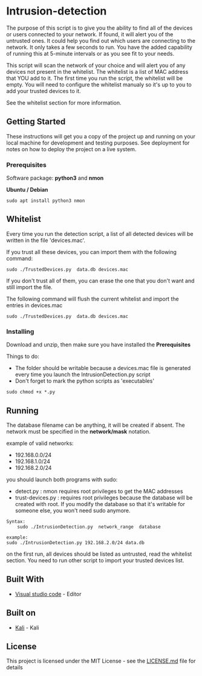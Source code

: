 # Intrusion-detection

The purpose of this script is to give you the ability to find all of the devices or users connected to your network. If found, it will alert you of the untrusted ones. It could help you find out which users are connecting to the network. It only takes a few seconds to run. You have the added capability of running this at 5-minute intervals or as you see fit to your needs.

This script will scan the network of your choice and will alert you of any devices not present in the whitelist. The whitelist is a list of MAC address that YOU add to it. The first time you run the script, the whitelist will be empty. You will need to configure the whitelist manualy so it's up to you to add your trusted devices to it. 

See the whitelist section for more information.


## Getting Started

These instructions will get you a copy of the project up and running on your local machine for development and testing purposes. See deployment for notes on how to deploy the project on a live system.

### Prerequisites

Software package: **python3** and **nmon**

**Ubuntu / Debian**

```
sudo apt install python3 nmon
```

## Whitelist
Every time you run the detection script, a list of all detected devices will be written in the file 'devices.mac'. 

If you trust all these devices, you can import them with the following command:

```
sudo ./TrustedDevices.py  data.db devices.mac
```

If you don't trust all of them, you can erase the one that you don't want and still import the file.

The following command will flush the current whitelist and import the entries in devices.mac

```
sudo ./TrustedDevices.py  data.db devices.mac
```

### Installing

Download and unzip, then make sure you have installed the **Prerequisites**

Things to do:

- The folder should be writable because a devices.mac file is generated every time you launch the IntrusionDetection.py script
- Don't forget to mark the python scripts as 'executables'

```
sudo chmod +x *.py
```

## Running

The database filename can be anything, it will be created if absent. The network must be specified in the **network/mask** notation.

example of valid networks:

- 192.168.0.0/24
- 192.168.1.0/24
- 192.168.2.0/24

you should launch both programs with sudo:

- detect.py : nmon requires root privileges to get the MAC addresses
- trust-devices.py : requires root privileges because the database will be created with root. If you modify the database so that it's writable for someone else, you won't need sudo anymore.


```
Syntax:
	sudo ./IntrusionDetection.py  network_range  database

example: 
sudo ./IntrusionDetection.py 192.168.2.0/24 data.db
```

on the first run, all devices should be listed as untrusted, read the whitelist section. You need to run other script to import your trusted devices list.


## Built With

* [Visual studio code](https://code.visualstudio.com/) - Editor

## Built on
* [Kali](https://Kali.org/) - Kali


## License

This project is licensed under the MIT License - see the [LICENSE.md](LICENSE.md) file for details

